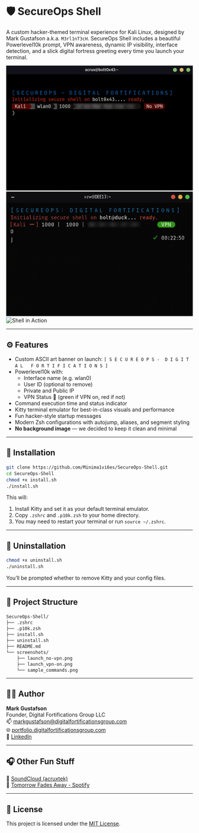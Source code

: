 # 🛡️ SecureOps Shell

A custom hacker-themed terminal experience for Kali Linux, designed by Mark Gustafson a.k.a. `M3rl1nT3cH`. SecureOps Shell includes a beautiful Powerlevel10k prompt, VPN awareness, dynamic IP visibility, interface detection, and a slick digital fortress greeting every time you launch your terminal.

![Launch - VPN Off](screenshots/launch_no-vpn.png)
![Launch - VPN On](screenshots/launch_vpn-on.png)
![Shell in Action](screenshots/sample_commands.png)

---

## ⚙️ Features

- Custom ASCII art banner on launch: `[ S E C U R E O P S -  D I G I T A L   F O R T I F I C A T I O N S ]`
- Powerlevel10k with:
  - Interface name (e.g. wlan0)
  - User ID (optional to remove)
  - Private and Public IP
  - VPN Status 🔐 (green if VPN on, red if not)
- Command execution time and status indicator
- Kitty terminal emulator for best-in-class visuals and performance
- Fun hacker-style startup messages
- Modern Zsh configurations with autojump, aliases, and segment styling
- **No background image** — we decided to keep it clean and minimal

---

## 🚀 Installation

```bash
git clone https://github.com/Minima1vi6es/SecureOps-Shell.git
cd SecureOps-Shell
chmod +x install.sh
./install.sh
```

This will:

1. Install Kitty and set it as your default terminal emulator.
2. Copy `.zshrc` and `.p10k.zsh` to your home directory.
3. You may need to restart your terminal or run `source ~/.zshrc`.

---

## 🧼 Uninstallation

```bash
chmod +x uninstall.sh
./uninstall.sh
```

You’ll be prompted whether to remove Kitty and your config files.

---

## 📁 Project Structure

```
SecureOps-Shell/
├── .zshrc
├── .p10k.zsh
├── install.sh
├── uninstall.sh
├── README.md
└── screenshots/
    ├── launch_no-vpn.png
    ├── launch_vpn-on.png
    └── sample_commands.png
```

---

## 👨‍💻 Author

**Mark Gustafson**  
Founder, Digital Fortifications Group LLC  
📫 markgustafson@digitalfortificationsgroup.com  
🌐 [portfolio.digitalfortificationsgroup.com](http://portfolio.digitalfortificationsgroup.com)  
🔗 [LinkedIn](https://www.linkedin.com/in/mark-gustafson773)

---

## 🎧 Other Fun Stuff

🎵 [SoundCloud (acruxtek)](https://soundcloud.com/acruxtek)  
🎸 [Tomorrow Fades Away - Spotify](https://open.spotify.com/artist/0luRm1nJFVg9yfSS8jtOME?si=QWHRJ7PQQNiPwQdUHCMhUQ)

---

## 🪪 License

This project is licensed under the [MIT License](https://opensource.org/licenses/MIT).